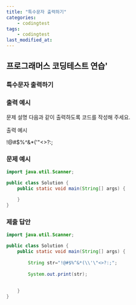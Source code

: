 ```yaml
---
title: "특수문자 출력하기"
categories: 
    - codingtest
tags:
    - codingtest
last_modified_at:
---
```


## 프로그래머스 코딩테스트 연습'

### 특수문자 출력하기

### 출력 예시
문제 설명
다음과 같이 출력하도록 코드를 작성해 주세요.

출력 예시

!@#$%^&*(\'"<>?:;

### 문제 예시
```java
import java.util.Scanner;

public class Solution {
    public static void main(String[] args) {
        
    }
}

```

### 제출 답안
```java
import java.util.Scanner;

public class Solution {
    public static void main(String[] args) {
        
        String str="!@#$%^&*(\\'\"<>?:;";
            
        System.out.print(str);
            
    
    }
}

```